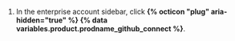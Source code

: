 1. In the enterprise account sidebar, click **{% octicon "plug" aria-hidden="true" %} {% data variables.product.prodname_github_connect %}**.
